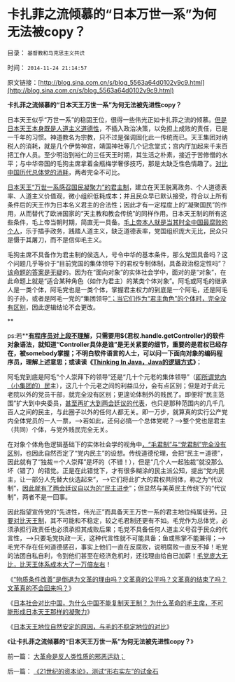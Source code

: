 # 卡扎菲之流倾慕的“日本万世一系”为何无法被copy？

目录： `基督教和马克思主义共识` 

时间： `2014-11-24 21:14:57` 

原文链接：[http://blog.sina.com.cn/s/blog_5563a64d0102v9c9.html](http://blog.sina.com.cn/s/blog_5563a64d0102v9c9.html)

**卡扎菲之流倾慕的“日本天王万世一系”为何无法被先进性copy？**

日本天王似乎“万世一系”的稳固王位，很得一些伟光正如卡扎菲之流的倾慕。[但是日本天王本身既是人道主义道德性](../../../2014/11/17/日本天王地位自然安定的原因，对比毛的政治地位，及政治学机理.md)，不插入政治决策，以免担上成败的责任，已是一千年的习惯。神道教名为宗教，只不过是强调固化此一传统而已。天王集团对纳税人的消耗，就是几个伊势神宫，靖国神社等几个记念堂式；宫内厅加起来千来百把工作人员。至少明治到裕仁的三任天王时期，其生活之朴素，接近于苦修僧的水平；与中华帝国的毛狗主席拿着金瓶梅学奢侈技巧，那是太缺乏性色情趣了。[对比中国历代总体党的消耗](../../../2009/8/10/主要矛盾很可能就是体制内外的矛盾.md)，两者完全不可比。

[日本天王“万世一系感召国民凝聚力”的君主制](../../../2014/11/16/天王是日本君主吗？为什么中国不能复制日本天王体制？.md)，建立在天王脱离政务、个人道德表率、人道主义价值观，微小组织低耗成本；并且民众早已默认接受，符合以上所有条件后的天王作为日本名义君主的合法性；因此才有一定程度上的“凝聚国民”的作用，从而替代了欧洲国家的“天主教和教会传统”的同样作用。日本天王制的所有这些条件，毛上帝当朝时期，简直无一具备。[毛上帝本人就是当其时全中国最腐败的个人](../../../2009/7/3/看看毛主席是怎样发动文革反腐的.md)，乐于插手政务，践踏人道主义，缺乏道德表率，党国组织庞大无比，民众只是慑于其屠刀，而不是信仰毛主义。

毛狗主席不具备作为君主制的侯选人，号令中华的基本条件，那么党国具备吗？这个问题几乎等价于“目前党国的集体领导下的君权专制体制，具备政治稳定性吗”？[该命题的答案是无疑](../../../2014/11/18/中国自古以来，就是政治学的弱国；.md)的。因为在“面向对象”的实体社会学中，面对的是“对象”，在此命题上就是“适合某种角色（如作为君主）的某类个体对象”。阿毛或阿毛的继承人是一类个体，阿毛党也是一类个体，掌握君主权力的到底是一个阿毛，还是阿毛的子孙，或者是阿毛一党的“集团领导[”；当它们作为“君主角色”的个体时，完全没有区别](../../../2010/3/10/进化论无缝衔接个人与社群的行为.md)，因此逻辑结论不会更改。

**

ps:若**[**有程序员对上段不理解**](../../../2013/4/28/“万物皆实体”的奥卡姆法则，数学语言的科学威力及局限性.md)**，只需要用${君权.handle.getController}的软件对象语法，就知道“Controller具体是谁”是无关紧要的细节，重要的是君权已经存在，被somebody掌握；不明白软件语言的人士，可以问一下面向对象的编码程序员，理解上述意思；或读读《[Thinking
In Java，Java的逻辑方式](../../../2012/2/25/《ThinkInJava》中的社会学和经济学分析.md)》**；

阿毛党到底是阿毛“个人崇拜下的领导”还是“几十个元老的集体领导”（[即所谓党内（小集团的）民](../../../2013/11/24/改革目标模糊地指向“建设欧洲式中世纪制度”.md)主），这几十个元老之间的利益瓜分，会有点区别；但是对于此元老院以外的党员干部，就完全没有区别；更遑论体制外的贱民了。即便将“民主范围”扩大到中央委员，[甚至再扩大到两会廷议的代表](http://darthvad.blog.163.com/blog/static/5339947020094211013072/)，也只是那种范围内的几千几百人之间的民主，与此圈子以外的任何人都无关。即一万步，就算真的实行公产党内全体党员的一人一票，——>若如此，还何必搞一个总体党呢？——>整个党也是君主（共同）个体，与党外贱民完全无关。

在对象个体角色逻辑基础下的实体社会学的视角中[，“毛君制”与“党君制”完全没有区](../../../2014/1/1/总体党在现代社会中的群体行为特性.md)别，也因此自然否定了“党内民主”的设想。传统道德伦理，会把“民主＝道德”，因此就有了“独裁＝个人崇拜”是坏的（不错！），但是“几个人一起独裁”就没那么坏（错了）的错觉。正是在此错觉下，才有很多糊涂的民主派公知，提出“党内民主，让一部分人先替大伙选起来”，——>它们将此扩大的君权共同体，称之为“代议制”，[因此就有了两会廷议自以为的“民主进步](../../../2013/3/5/两会廷议之东林作派的愚民，公害，奶粉和极大丰富.md)”；但显然与美英民主传统下的“代议制”，两者不是一回事。

因此指望宣传党的“先进性，伟光正”而具备天王万世一系的君主地位纯属徒劳。[只要对比天王制](../../../2014/8/26/日本特殊的传统文化塑造的日本模式.md)，其不可能和不稳定，较之毛君制还更有不如。毛党作为总体党，必须承担行政责任也必须承担其成败后果；毛党不具备任何人道主义号召于民众的代言性，——>只要毛党执政一天，这种代言性就不可能具备；鱼或熊掌不能兼得；——>毛党不存在任何道德感召，事实上他们一直在反腐败，说明腐败一直反不掉！毛党的法团自私自利，令到他们甚至在经济危机时，还找理由给自已加薪！[毛党庞大无比，比天王体系成本大了一万倍左右](../../../2014/5/21/援例加薪的“公仆阶级”将达1.5亿.md)！

《[“物质条件改善”是倒退为文革的理由吗？文革真的公平吗？文革真的结束了吗？文革真的不会回来吗？](../../../2014/11/14/从免费医疗到强制加薪，道德声讨科学的愚暴民粹！.md)》

《[日本社会对比中国，为什么中国不能复制天王制？
为什么革命的毛主席，不可能形成日本天王那样的凝聚力](../../../2014/11/16/天王是日本君主吗？为什么中国不能复制日本天王体制？.md)》

《[日本天王地位自然安定的原因，与毛的不稳定地位的对比](../../../2014/11/17/日本天王地位自然安定的原因，对比毛的政治地位，及政治学机理.md)》

《**让卡扎菲之流倾慕的“日本天王万世一系”为何无法被先进性copy？**》

前一篇： [大革命是反人类性质的邪恶运动；](../../../2015/1/7/大革命是反人类性质的邪恶运动；.md)

后一篇： [《21世纪的资本论》，测试“形右实左”的试金石](../../../2014/11/23/《21世纪的资本论》，测试“形右实左”的试金石.md)

